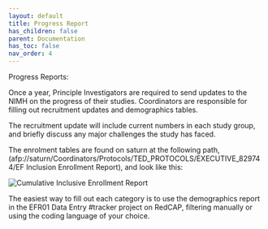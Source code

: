 ```yaml
---
layout: default
title: Progress Report
has_children: false
parent: Documentation
has_toc: false
nav_order: 4
---
```

Progress Reports: 

Once a year, Principle Investigators are required to send updates to the NIMH on the progress of their studies. Coordinators are responsible for filling out recruitment updates and demographics tables. 

The recruitment update will include current numbers in each study group, and briefly discuss any major challenges the study has faced. 

The enrolment tables are found on saturn at the following path,  (afp://saturn/Coordinators/Protocols/TED_PROTOCOLS/EXECUTIVE_829744/EF Inclusion Enrollment Report), and look like this: 

<img src="/executivefunction/assets/images/CIER.png" alt="Cumulative Inclusive Enrollment Report"> 

The easiest way to fill out each category is to use the demographics report in the EFR01 Data Entry #tracker project on RedCAP, filtering manually or using the coding language of your choice. 

